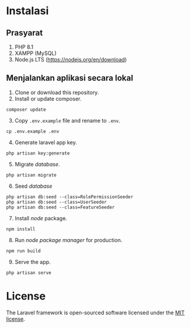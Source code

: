# Instalasi
## Prasyarat
1. PHP 8.1
2. XAMPP (MySQL)
3. Node.js LTS (https://nodejs.org/en/download)

## Menjalankan aplikasi secara lokal

1. Clone or download this repository.
2. Install or update composer.
```
composer update
```
3. Copy `.env.example` file and rename to `.env`.
```
cp .env.example .env
```
4. Generate laravel app key.
```
php artisan key:generate
```
5. Migrate *database*.
```
php artisan migrate
```
6. Seed *database*
```
php artisan db:seed --class=RolePermissionSeeder
php artisan db:seed --class=UserSeeder
php artisan db:seed --class=FeatureSeeder
```
7. Install *node* package.
```
npm install
```
8. Run *node package manager* for production.
```
npm run build
```
9. Serve the app.
```
php artisan serve
```

# License
The Laravel framework is open-sourced software licensed under the [MIT license](https://opensource.org/licenses/MIT).
